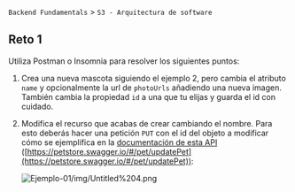 `Backend Fundamentals` > `S3 - Arquitectura de software` 
	
## Reto 1

Utiliza Postman o Insomnia para resolver los siguientes puntos:

1. Crea una nueva mascota siguiendo el ejemplo 2, pero cambia el atributo `name` y opcionalmente la url de `photoUrls` añadiendo una nueva imagen. También cambia la propiedad `id` a una que tu elijas y guarda el id con cuidado.
2. Modifica el recurso que acabas de crear cambiando el nombre.
Para esto deberás hacer una petición `PUT` con el id del objeto a modificar cómo se ejemplifica en la [documentación de esta API](https://petstore.swagger.io/#/pet/updatePet) ([https://petstore.swagger.io/#/pet/updatePet](https://petstore.swagger.io/#/pet/updatePet)):

    ![Ejemplo-01/img/Untitled%204.png](Ejemplo-01/img/Untitled%204.png)
